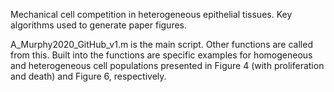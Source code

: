 Mechanical cell competition in heterogeneous epithelial tissues. Key algorithms used to generate paper figures.

A_Murphy2020_GitHub_v1.m is the main script. Other functions are called from this. Built into the functions are specific examples for homogeneous and heterogeneous cell populations presented in Figure 4 (with proliferation and death) and Figure 6, respectively.
